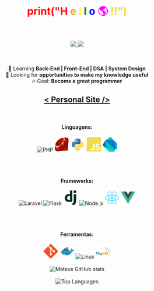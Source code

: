 <h1 align="center">
  <font color="red">print("H</font>
  <font color="orange">e</font>
  <font color="yellow">l</font>
  <font color="green">l</font>
  <font color="blue">o</font>
  <font color="indigo"> </font>
  <font color="magenta">🌎</font>
  <font color="gold">!!")</font>
  <br><br>
</h1>

<div align="center">
  <a href="https://www.instagram.com/mah_san.an/" target="_blank">
    <img src="https://img.shields.io/badge/Instagram-%23E4405F.svg?style=for-the-badge&logo=Instagram&logoColor=white">
  </a>
  <a href="https://www.linkedin.com/in/mateus-dos-santos-de-andrade/" target="_blank">
    <img src="https://img.shields.io/badge/LinkedIn-0077B5?style=for-the-badge&logo=linkedin&logoColor=white">
  </a>

 <br><br> 📖 Learning **Back-End | Front-End | DSA | System Design**  
  🤝 Looking for **opportunities to make my knowledge useful**  
  🔥 Goal: **Become a great programmer**
  
</div>

<h2 align="center">
  <a href="https://mateus987.github.io/portfolio/" target="_blank"> &lt; Personal Site /&gt; </a>
</h2>

<div align="center"><br>

<!-- Linguagens -->
  <h4>Linguagens:</h4>
  <img height="55" width="55" src="https://upload.wikimedia.org/wikipedia/commons/thumb/3/31/Webysther_20160423_-_Elephpant.svg/2560px-Webysther_20160423_-_Elephpant.svg.png" alt="PHP">
  <img height="40" width="40" src="https://raw.githubusercontent.com/devicons/devicon/master/icons/ruby/ruby-original.svg" alt="Ruby">
  <img height="40" width="40" src="https://raw.githubusercontent.com/devicons/devicon/master/icons/python/python-original.svg" alt="Python">
  <img height="40" width="40" src="https://raw.githubusercontent.com/devicons/devicon/master/icons/javascript/javascript-plain.svg" alt="JavaScript">
  <img height="40" width="40" src="https://raw.githubusercontent.com/devicons/devicon/master/icons/dart/dart-original.svg" alt="Dart">


  
  <br><br>

  <!-- Frameworks -->
  <h4>Frameworks:</h4>
  <img height="40" width="40" src="https://cdn.jsdelivr.net/gh/devicons/devicon/icons/laravel/laravel-original.svg" alt="Laravel">
  <img height="40" width="40" src="https://encrypted-tbn0.gstatic.com/images?q=tbn:ANd9GcTmD38KsMgEwahtWc_Nfs5ZVktP9dBc36MUZA&s" alt="Flask">
  <img height="40" width="40" src="https://raw.githubusercontent.com/devicons/devicon/master/icons/django/django-plain.svg" alt="Django">
  <img height="40" width="40" src="https://www.svgrepo.com/show/354119/nodejs-icon.svg" alt="Node.js">
  <img height="40" width="40" src="https://raw.githubusercontent.com/devicons/devicon/master/icons/react/react-original.svg" alt="React">
  <img height="40" width="40" src="https://raw.githubusercontent.com/devicons/devicon/master/icons/vuejs/vuejs-original.svg" alt="Vue.js">


  <br><br>

  <!-- Ferramentas -->
  <h4>Ferramentas:</h4>

  <img height="40" width="40" src="https://raw.githubusercontent.com/devicons/devicon/master/icons/git/git-original.svg" alt="Git">
  <img height="40" width="40" src="https://raw.githubusercontent.com/devicons/devicon/master/icons/docker/docker-original.svg" alt="Docker">
  <img height="40" width="40" src="https://t.ctcdn.com.br/qqE37bdroiS85Drl1z1ncfxV5ys=/600x600/smart/i468900.jpeg" alt="Linux">
  <img height="40" width="40" src="https://raw.githubusercontent.com/devicons/devicon/master/icons/mysql/mysql-original-wordmark.svg" alt="MySQL">
  

</div>

<br>

<div align="center">
  <img
    src="https://github-readme-stats.vercel.app/api?username=Mateus987&show_icons=true&theme=tokyonight"
    alt="Mateus GitHub stats"
  />
  <br><br>
  <img
    src="https://github-readme-stats.vercel.app/api/top-langs/?username=Mateus987&layout=compact&theme=tokyonight"
    alt="Top Languages"
  />
</div>

<br>
